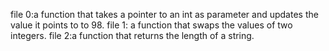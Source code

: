 file 0:a function that takes a pointer to an int as parameter and updates the value it points to to 98.
file 1: a function that swaps the values of two integers.
file 2:a function that returns the length of a string.